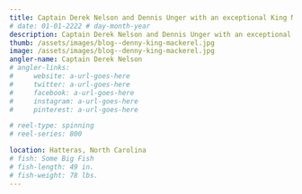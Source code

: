 ```yaml
---
title: Captain Derek Nelson and Dennis Unger with an exceptional King Mackerel aboard Fin-Again. Teach's Lair in Hatteras, North Carolina.
# date: 01-01-2222 # day-month-year
description: Captain Derek Nelson and Dennis Unger with an exceptional King Mackerel aboard Fin-Again. Teach's Lair in Hatteras, North Carolina.
thumb: /assets/images/blog--denny-king-mackerel.jpg
image: /assets/images/blog--denny-king-mackerel.jpg
angler-name: Captain Derek Nelson
# angler-links: 
#     website: a-url-goes-here
#     twitter: a-url-goes-here
#     facebook: a-url-goes-here
#     instagram: a-url-goes-here
#     pinterest: a-url-goes-here

# reel-type: spinning
# reel-series: 800 

location: Hatteras, North Carolina
# fish: Some Big Fish
# fish-length: 49 in.
# fish-weight: 78 lbs.
---
```

